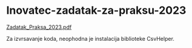 # Inovatec-zadatak-za-praksu-2023
[Zadatak_Praksa_2023.pdf](https://github.com/BogdanLukic/Inovatec-zadatak-za-praksu-2023/files/11715644/Zadatak_Praksa_2023.pdf)

Za izvrsavanje koda, neophodna je instalacija biblioteke CsvHelper. 
